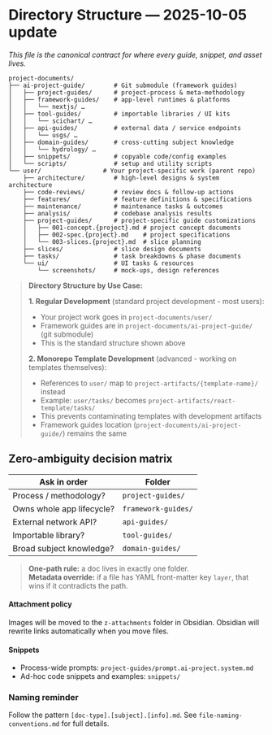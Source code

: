 # Directory Structure — 2025-10-05 update
_This file is the canonical contract for where every guide, snippet, and asset lives._

```
project-documents/
├── ai-project-guide/        # Git submodule (framework guides)
│   ├── project-guides/      # project-process & meta-methodology
│   ├── framework-guides/    # app-level runtimes & platforms
│   │   └── nextjs/ …
│   ├── tool-guides/         # importable libraries / UI kits
│   │   └── scichart/ …
│   ├── api-guides/          # external data / service endpoints
│   │   └── usgs/ …
│   ├── domain-guides/       # cross-cutting subject knowledge
│   │   └── hydrology/ …
│   ├── snippets/            # copyable code/config examples
│   └── scripts/             # setup and utility scripts
└── user/                 # Your project-specific work (parent repo)
    ├── architecture/        # high-level designs & system architecture
    ├── code-reviews/        # review docs & follow-up actions
    ├── features/            # feature definitions & specifications
    ├── maintenance/         # maintenance tasks & outcomes
    ├── analysis/            # codebase analysis results
    ├── project-guides/      # project-specific guide customizations
    │   ├── 001-concept.{project}.md # project concept documents
    │   ├── 002-spec.{project}.md    # project specifications
    │   └── 003-slices.{project}.md  # slice planning
    ├── slices/              # slice design documents
    ├── tasks/               # task breakdowns & phase documents
    └── ui/                  # UI tasks & resources
        └── screenshots/     # mock-ups, design references
```
> **Directory Structure by Use Case:**
>
> **1. Regular Development** (standard project development - most users):
> - Your project work goes in `project-documents/user/`
> - Framework guides are in `project-documents/ai-project-guide/` (git submodule)
> - This is the standard structure shown above
>
> **2. Monorepo Template Development** (advanced - working on templates themselves):
> - References to `user/` map to `project-artifacts/{template-name}/` instead
> - Example: `user/tasks/` becomes `project-artifacts/react-template/tasks/`
> - This prevents contaminating templates with development artifacts
> - Framework guides location (`project-documents/ai-project-guide/`) remains the same

## Zero-ambiguity decision matrix

| Ask in order | Folder |
|--------------|--------|
| Process / methodology? | `project-guides/` |
| Owns whole app lifecycle? | `framework-guides/` |
| External network API? | `api-guides/` |
| Importable library? | `tool-guides/` |
| Broad subject knowledge? | `domain-guides/` |

> **One-path rule:** a doc lives in exactly one folder.  
> **Metadata override:** if a file has YAML front-matter key `layer`, that wins if it contradicts the path.

#### Attachment policy
Images will be moved to the `z-attachments` folder in Obsidian.  Obsidian will rewrite links automatically when you move files.
#### Snippets
* Process-wide prompts: `project-guides/prompt.ai-project.system.md`
* Ad-hoc code snippets and examples: `snippets/`
### Naming reminder
Follow the pattern `[doc-type].[subject].[info].md`. See `file-naming-conventions.md` for full details.

